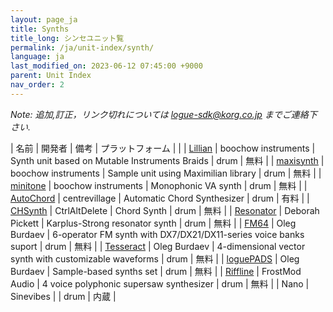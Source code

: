```yaml
---
layout: page_ja
title: Synths
title_long: シンセユニット覧
permalink: /ja/unit-index/synth/
language: ja
last_modified_on: 2023-06-12 07:45:00 +9000
parent: Unit Index
nav_order: 2
---
```


_Note: 追加,訂正，リンク切れについては logue-sdk@korg.co.jp までご連絡下さい._

| 名前 | 開発者 | 備考 | プラットフォーム | |
| [Lillian](https://blog.boochow.com/logue/lillian) | boochow instruments | Synth unit based on Mutable Instruments Braids | drum | 無料 |
| [maxisynth](https://github.com/boochow/maxisynth) | boochow instruments | Sample unit using Maximilian library | drum | 無料 |
| [minitone](https://blog.boochow.com/logue/minitone) | boochow instruments | Monophonic VA synth | drum | 無料 |
| [AutoChord](https://centrevillage.net/products/18) | centrevillage | Automatic Chord Synthesizer | drum | 有料 |
| [CHSynth](https://ctrl-alt-delete.co.uk/wp/free-korg-drumlogue-synth/) | CtrlAltDelete | Chord Synth | drum | 無料 |
| [Resonator](https://www.icemoonprison.com/blog/?p=780) | Deborah Pickett | Karplus-Strong resonator synth | drum | 無料 |
| [FM64](https://dukesrg.github.io/logue-sdk) | Oleg Burdaev | 6-operator FM synth with DX7/DX21/DX11-series voice banks suport | drum | 無料 |
| [Tesseract](https://github.com/dukesrg/logue-sdk/releases) | Oleg Burdaev | 4-dimensional vector synth with customizable waveforms | drum | 無料 |
| [loguePADS](https://github.com/dukesrg/logue-sdk/releases) | Oleg Burdaev | Sample-based synths set | drum | 無料 |
| [Riffline](https://payhip.com/b/aidtV) | FrostMod Audio | 4 voice polyphonic supersaw synthesizer | drum | 無料 |
| Nano | Sinevibes |             | drum | 内蔵 |


